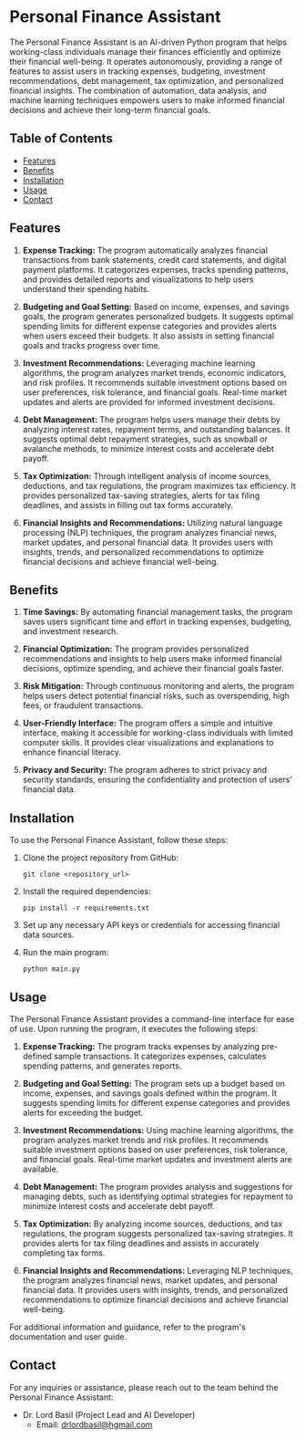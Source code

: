 # Personal Finance Assistant

The Personal Finance Assistant is an AI-driven Python program that helps working-class individuals manage their finances efficiently and optimize their financial well-being. It operates autonomously, providing a range of features to assist users in tracking expenses, budgeting, investment recommendations, debt management, tax optimization, and personalized financial insights. The combination of automation, data analysis, and machine learning techniques empowers users to make informed financial decisions and achieve their long-term financial goals.

## Table of Contents
- [Features](#features)
- [Benefits](#benefits)
- [Installation](#installation)
- [Usage](#usage)
- [Contact](#contact)

## Features

1. **Expense Tracking:** The program automatically analyzes financial transactions from bank statements, credit card statements, and digital payment platforms. It categorizes expenses, tracks spending patterns, and provides detailed reports and visualizations to help users understand their spending habits.

2. **Budgeting and Goal Setting:** Based on income, expenses, and savings goals, the program generates personalized budgets. It suggests optimal spending limits for different expense categories and provides alerts when users exceed their budgets. It also assists in setting financial goals and tracks progress over time.

3. **Investment Recommendations:** Leveraging machine learning algorithms, the program analyzes market trends, economic indicators, and risk profiles. It recommends suitable investment options based on user preferences, risk tolerance, and financial goals. Real-time market updates and alerts are provided for informed investment decisions.

4. **Debt Management:** The program helps users manage their debts by analyzing interest rates, repayment terms, and outstanding balances. It suggests optimal debt repayment strategies, such as snowball or avalanche methods, to minimize interest costs and accelerate debt payoff.

5. **Tax Optimization:** Through intelligent analysis of income sources, deductions, and tax regulations, the program maximizes tax efficiency. It provides personalized tax-saving strategies, alerts for tax filing deadlines, and assists in filling out tax forms accurately.

6. **Financial Insights and Recommendations:** Utilizing natural language processing (NLP) techniques, the program analyzes financial news, market updates, and personal financial data. It provides users with insights, trends, and personalized recommendations to optimize financial decisions and achieve financial well-being.

## Benefits

1. **Time Savings:** By automating financial management tasks, the program saves users significant time and effort in tracking expenses, budgeting, and investment research.

2. **Financial Optimization:** The program provides personalized recommendations and insights to help users make informed financial decisions, optimize spending, and achieve their financial goals faster.

3. **Risk Mitigation:** Through continuous monitoring and alerts, the program helps users detect potential financial risks, such as overspending, high fees, or fraudulent transactions.

4. **User-Friendly Interface:** The program offers a simple and intuitive interface, making it accessible for working-class individuals with limited computer skills. It provides clear visualizations and explanations to enhance financial literacy.

5. **Privacy and Security:** The program adheres to strict privacy and security standards, ensuring the confidentiality and protection of users' financial data.

## Installation

To use the Personal Finance Assistant, follow these steps:

1. Clone the project repository from GitHub:

   ```shell
   git clone <repository_url>
   ```

2. Install the required dependencies:

   ```shell
   pip install -r requirements.txt
   ```

3. Set up any necessary API keys or credentials for accessing financial data sources.

4. Run the main program:

   ```shell
   python main.py
   ```

## Usage

The Personal Finance Assistant provides a command-line interface for ease of use. Upon running the program, it executes the following steps:

1. **Expense Tracking:** The program tracks expenses by analyzing pre-defined sample transactions. It categorizes expenses, calculates spending patterns, and generates reports.

2. **Budgeting and Goal Setting:** The program sets up a budget based on income, expenses, and savings goals defined within the program. It suggests spending limits for different expense categories and provides alerts for exceeding the budget.

3. **Investment Recommendations:** Using machine learning algorithms, the program analyzes market trends and risk profiles. It recommends suitable investment options based on user preferences, risk tolerance, and financial goals. Real-time market updates and investment alerts are available.

4. **Debt Management:** The program provides analysis and suggestions for managing debts, such as identifying optimal strategies for repayment to minimize interest costs and accelerate debt payoff.

5. **Tax Optimization:** By analyzing income sources, deductions, and tax regulations, the program suggests personalized tax-saving strategies. It provides alerts for tax filing deadlines and assists in accurately completing tax forms.

6. **Financial Insights and Recommendations:** Leveraging NLP techniques, the program analyzes financial news, market updates, and personal financial data. It provides users with insights, trends, and personalized recommendations to optimize financial decisions and achieve financial well-being.

For additional information and guidance, refer to the program's documentation and user guide.

## Contact

For any inquiries or assistance, please reach out to the team behind the Personal Finance Assistant:

- Dr. Lord Basil (Project Lead and AI Developer)
  - Email: drlordbasil@hgmail.com